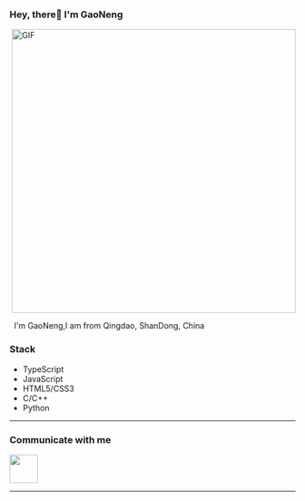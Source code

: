 ### Hey, there👋 I'm GaoNeng

<img align="right" alt="GIF" src="https://github-readme-stats.vercel.app/api?username=GaoNeng-wWw&theme=dark" width="500" style="margin-bottom:1em;"/>

&nbsp;&nbsp;I'm GaoNeng,I am from Qingdao, ShanDong, China


### Stack

- TypeScript
- JavaScript
- HTML5/CSS3
- C/C++
- Python

----

### Communicate with me
<a href="mailto:gaoneng-wWw@outlook.com" target="_blank" rel="noopener noreferrer"><img src="https://img.icons8.com/plasticine/100/000000/gmail.png"  width="50" /></a>

---
